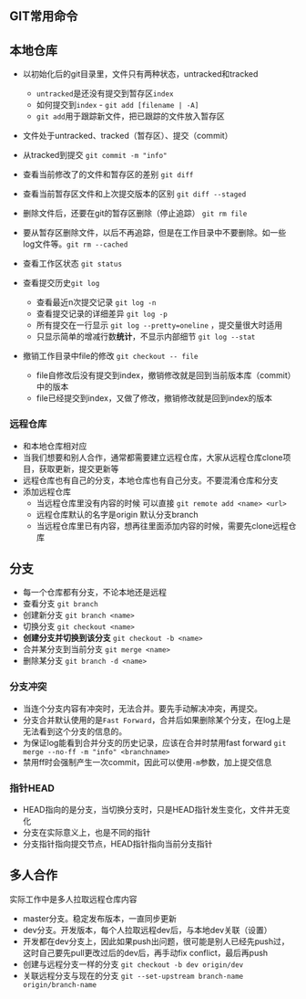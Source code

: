 ## GIT常用命令

## 本地仓库

- 以初始化后的git目录里，文件只有两种状态，untracked和tracked
  - `untracked`是还没有提交到暂存区`index`
  - 如何提交到`index`  - `git add [filename | -A]`
  - `git add`用于跟踪新文件，把已跟踪的文件放入暂存区 



- 文件处于untracked、tracked（暂存区）、提交（commit）

- 从tracked到提交  `git commit -m "info"`
- 查看当前修改了的文件和暂存区的差别 `git diff`
- 查看当前暂存区文件和上次提交版本的区别 `git diff --staged`
- 删除文件后，还要在git的暂存区删除（停止追踪）	`git rm file`
- 要从暂存区删除文件，以后不再追踪，但是在工作目录中不要删除。如一些log文件等。`git rm --cached`



- 查看工作区状态 `git status`



- 查看提交历史`git log `
  - 查看最近n次提交记录 `git log -n`
  - 查看提交记录的详细差异 `git log -p`
  - 所有提交在一行显示 `git log --pretty=oneline` ，提交量很大时适用
  - 只显示简单的增减行数**统计**，不显示内部细节 `git log --stat`



- 撤销工作目录中file的修改 `git checkout -- file`
  - file自修改后没有提交到index，撤销修改就是回到当前版本库（commit）中的版本
  - file已经提交到index，又做了修改，撤销修改就是回到index的版本



### 远程仓库

- 和本地仓库相对应
- 当我们想要和别人合作，通常都需要建立远程仓库，大家从远程仓库clone项目，获取更新，提交更新等
- 远程仓库也有自己的分支，本地仓库也有自己分支。不要混淆仓库和分支
- 添加远程仓库
  - 当远程仓库里没有内容的时候 可以直接 `git remote add <name> <url>`
  - 远程仓库默认的名字是origin 默认分支branch
  - 当远程仓库里已有内容，想再往里面添加内容的时候，需要先clone远程仓库



## 分支

- 每一个仓库都有分支，不论本地还是远程
- 查看分支 `git branch`
- 创建新分支 `git branch <name>`
- 切换分支 `git checkout <name>`
- **创建分支并切换到该分支** `git checkout -b <name>`
- 合并某分支到当前分支 `git merge <name>`
- 删除某分支 `git branch -d <name>`



### 分支冲突

- 当连个分支内容有冲突时，无法合并。要先手动解决冲突，再提交。
- 分支合并默认使用的是`Fast Forward`，合并后如果删除某个分支，在log上是无法看到这个分支的信息的。
- 为保证log能看到合并分支的历史记录，应该在合并时禁用fast forward `git merge --no-ff -m "info" <branchname>`
- 禁用ff时会强制产生一次commit，因此可以使用`-m`参数，加上提交信息



### 指针HEAD

- HEAD指向的是分支，当切换分支时，只是HEAD指针发生变化，文件并无变化
- 分支在实际意义上，也是不同的指针
- 分支指针指向提交节点，HEAD指针指向当前分支指针



## 多人合作

实际工作中是多人拉取远程仓库内容

- master分支。稳定发布版本，一直同步更新
- dev分支。开发版本，每个人拉取远程dev后，与本地dev关联（设置）
- 开发都在dev分支上，因此如果push出问题，很可能是别人已经先push过，这时自己要先pull更改过后的dev后，再手动fix conflict，最后再push
- 创建与远程分支一样的分支 `git checkout -b dev origin/dev`
- 关联远程分支与现在的分支 `git --set-upstream branch-name origin/branch-name`